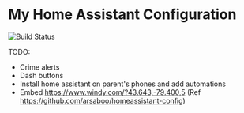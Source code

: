 # My Home Assistant Configuration
[![Build Status](https://travis-ci.com/sanghviharshit/.homeassistant.svg?token=b2FVcjMqgZdj9LXTgUWp&branch=master)](https://travis-ci.com/sanghviharshit/.homeassistant)



TODO:
- Crime alerts
- Dash buttons
- Install home assistant on parent's phones and add automations
- Embed https://www.windy.com/?43.643,-79.400,5 (Ref https://github.com/arsaboo/homeassistant-config)
